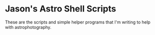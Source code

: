 # Jason's Astro Shell Scripts

These are the scripts and simple helper programs that I'm writing to
help with astrophotography.



